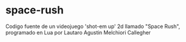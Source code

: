 # space-rush
Codigo fuente de un videojuego 'shot-em up' 2d llamado "Space Rush", programado en Lua por Lautaro Agustin Melchiori Callegher
